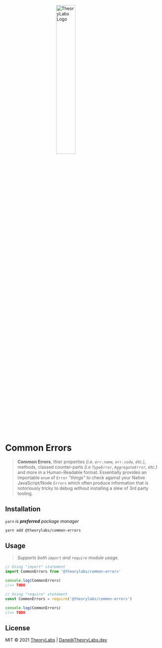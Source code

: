 <a href="https://theorylabs.dev" target="_blank">
 <img src="https://picc.io/GUfS6PH.png" alt="TheoryLabs Logo" style="display:block;margin-left: auto;margin-right: auto;width: 35%;">
</a>

# Common Errors
> **Common Errors**, thier properties _(i.e. `err.name`, `err.code`, etc.)_, methods, classed counter-parts _(i.e `TypeError`, `AggregateError`, etc.)_ and more in a Human-Readable format. Essentially provides an importable `enum` of `Error` _"things"_ to check against your Native JavaScript/Node `Errors` which often produce information that is notoriously tricky to debug without installing a slew of 3rd party tooling.

## Installation
_`yarn` is **preferred** package manager_

```bash
yarn add @theorylabs/common-errors
```

## Usage
> _Supports both `import` and `require` module usage._

```js
// Using "import" statement
import CommonErrors from '@theorylabs/common-errors'

console.log(CommonErrors)
//=> TODO
```

```js
// Using "require" statement
const CommonErrors = require('@theorylabs/common-errors')

console.log(CommonErrors)
//=> TODO
```


## License

MIT © 2021 [TheoryLabs](https://TheoryLabs.dev) | Dane@TheoryLabs.dev
